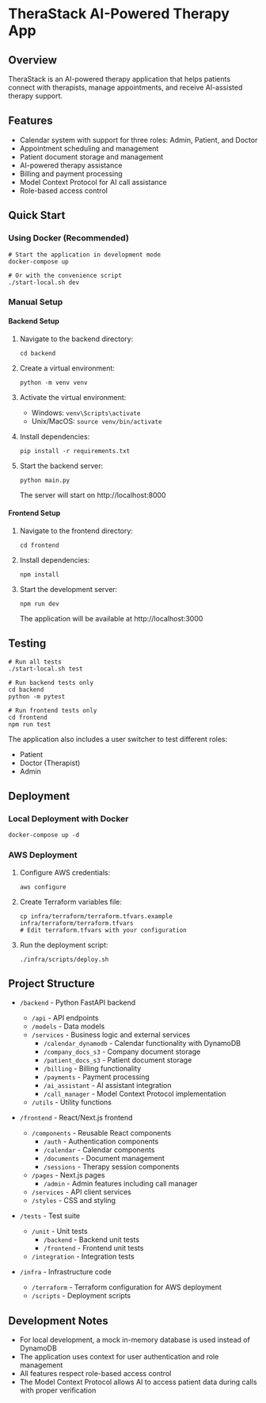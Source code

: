 # TheraStack AI-Powered Therapy App

## Overview
TheraStack is an AI-powered therapy application that helps patients connect with therapists, manage appointments, and receive AI-assisted therapy support.

## Features
- Calendar system with support for three roles: Admin, Patient, and Doctor
- Appointment scheduling and management
- Patient document storage and management
- AI-powered therapy assistance
- Billing and payment processing
- Model Context Protocol for AI call assistance
- Role-based access control

## Quick Start

### Using Docker (Recommended)
```
# Start the application in development mode
docker-compose up

# Or with the convenience script
./start-local.sh dev
```

### Manual Setup

#### Backend Setup
1. Navigate to the backend directory:
   ```
   cd backend
   ```

2. Create a virtual environment:
   ```
   python -m venv venv
   ```

3. Activate the virtual environment:
   - Windows: `venv\Scripts\activate`
   - Unix/MacOS: `source venv/bin/activate`

4. Install dependencies:
   ```
   pip install -r requirements.txt
   ```

5. Start the backend server:
   ```
   python main.py
   ```
   The server will start on http://localhost:8000

#### Frontend Setup
1. Navigate to the frontend directory:
   ```
   cd frontend
   ```

2. Install dependencies:
   ```
   npm install
   ```

3. Start the development server:
   ```
   npm run dev
   ```
   The application will be available at http://localhost:3000

## Testing
```
# Run all tests
./start-local.sh test

# Run backend tests only
cd backend
python -m pytest

# Run frontend tests only
cd frontend
npm run test
```

The application also includes a user switcher to test different roles:
- Patient
- Doctor (Therapist)
- Admin

## Deployment

### Local Deployment with Docker
```
docker-compose up -d
```

### AWS Deployment
1. Configure AWS credentials:
   ```
   aws configure
   ```

2. Create Terraform variables file:
   ```
   cp infra/terraform/terraform.tfvars.example infra/terraform/terraform.tfvars
   # Edit terraform.tfvars with your configuration
   ```

3. Run the deployment script:
   ```
   ./infra/scripts/deploy.sh
   ```

## Project Structure
- `/backend` - Python FastAPI backend
  - `/api` - API endpoints
  - `/models` - Data models
  - `/services` - Business logic and external services
    - `/calendar_dynamodb` - Calendar functionality with DynamoDB
    - `/company_docs_s3` - Company document storage
    - `/patient_docs_s3` - Patient document storage
    - `/billing` - Billing functionality
    - `/payments` - Payment processing
    - `/ai_assistant` - AI assistant integration
    - `/call_manager` - Model Context Protocol implementation
  - `/utils` - Utility functions

- `/frontend` - React/Next.js frontend
  - `/components` - Reusable React components
    - `/auth` - Authentication components
    - `/calendar` - Calendar components
    - `/documents` - Document management
    - `/sessions` - Therapy session components
  - `/pages` - Next.js pages
    - `/admin` - Admin features including call manager
  - `/services` - API client services
  - `/styles` - CSS and styling

- `/tests` - Test suite
  - `/unit` - Unit tests
    - `/backend` - Backend unit tests
    - `/frontend` - Frontend unit tests
  - `/integration` - Integration tests

- `/infra` - Infrastructure code
  - `/terraform` - Terraform configuration for AWS deployment
  - `/scripts` - Deployment scripts

## Development Notes
- For local development, a mock in-memory database is used instead of DynamoDB
- The application uses context for user authentication and role management
- All features respect role-based access control
- The Model Context Protocol allows AI to access patient data during calls with proper verification